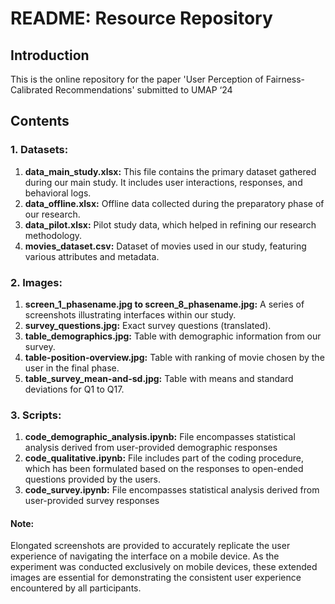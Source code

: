 # README: Resource Repository

## Introduction

This is the online repository for the paper 'User Perception of Fairness-Calibrated Recommendations' submitted to UMAP ‘24

## Contents

### 1. Datasets:
1. **data_main_study.xlsx:** This file contains the primary dataset gathered during our main study. It includes user interactions, responses, and behavioral logs.
2. **data_offline.xlsx:** Offline data collected during the preparatory phase of our research.
3. **data_pilot.xlsx:** Pilot study data, which helped in refining our research methodology.
4. **movies_dataset.csv:** Dataset of movies used in our study, featuring various attributes and metadata.

### 2. Images:
1. **screen_1_phasename.jpg to screen_8_phasename.jpg:** A series of screenshots illustrating interfaces within our study.
2. **survey_questions.jpg:** Exact survey questions (translated).
3. **table_demographics.jpg:** Table with demographic information from our survey.
4. **table-position-overview.jpg:** Table with ranking of movie chosen by the user in the final phase.
5. **table_survey_mean-and-sd.jpg:** Table with means and standard deviations for Q1 to Q17.

### 3. Scripts:
1. **code_demographic_analysis.ipynb:** File encompasses statistical analysis derived from user-provided demographic responses
2. **code_qualitative.ipynb:** File includes part of the coding procedure, which has been formulated based on the responses to open-ended questions provided by the users.
3. **code_survey.ipynb:** File encompasses statistical analysis derived from user-provided survey responses
   
#### Note: 
Elongated screenshots are provided to accurately replicate the user experience of navigating the interface on a mobile device. As the experiment was conducted exclusively on mobile devices, these extended images are essential for demonstrating the consistent user experience encountered by all participants.
